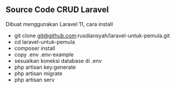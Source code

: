 ## Source Code CRUD Laravel

Dibuat menggunakan Laravel 11, cara install
- git clone git@github.com:rusdiansyah/laravel-untuk-pemula.git
- cd laravel-untuk-pemula
- composer install
- copy .env .env-example
- sesuaikan koneksi database di .env
- php artisan key:generate
- php artisan migrate
- php artisan serv
